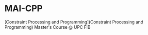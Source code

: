# MAI-CPP
 [Constraint Processing and Programming](Constraint Processing and Programming) Master's Course @ UPC FIB
